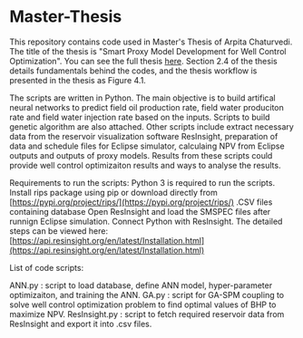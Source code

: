 # Master-Thesis
This repository contains code used in Master's Thesis of Arpita Chaturvedi.
The title of the thesis is "Smart Proxy Model Development for Well Control Optimization". You can see the full thesis [here](Documents/TPG4920-Arpita.pdf). Section 2.4 of the thesis details fundamentals behind the codes, and the thesis workflow is presented in the thesis as Figure 4.1.

The scripts are written in Python. The main objective is to build artifical neural networks to predict field oil production rate, field water produciton rate and field water injection rate based on the inputs. Scripts to build genetic algorithm are also attached. Other scripts include extract necessary data from the reservoir visualization software ResInsight, preparation of data and schedule files for Eclipse simulator, calculaing NPV from Eclipse outputs and outputs of proxy models. Results from these scripts could provide well control optimizaiton results and ways to analyse the results.

Requirements to run the scripts:
Python 3 is required to run the scripts.
Install rips package using pip or download directly from [https://pypi.org/project/rips/](https://pypi.org/project/rips/)
.CSV files containing database
Open ResInsight and load the SMSPEC files after runnign Eclipse simulation.
Connect Python with ResInsight. The detailed steps can be viewed here: [https://api.resinsight.org/en/latest/Installation.html](https://api.resinsight.org/en/latest/Installation.html)


List of code scripts:

ANN.py : script to load database, define ANN model, hyper-parameter optimizaiton, and training the ANN.
GA.py : script for GA-SPM coupling to solve well control optimization problem to find optimal values of BHP to maximize NPV.
ResInsight.py : script to fetch required reservoir data from ResInsight and export it into .csv files.
